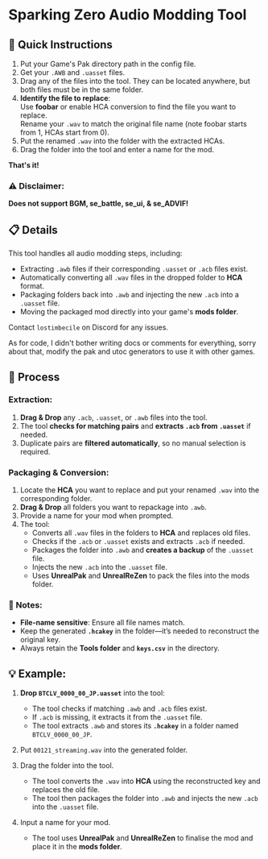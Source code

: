 # Sparking Zero Audio Modding Tool

## 🚀 Quick Instructions

1. Put your Game's Pak directory path in the config file.
2. Get your `.AWB` and `.uasset` files.
3. Drag any of the files into the tool. They can be located anywhere, but both files must be in the same folder.
4. **Identify the file to replace**:  
   Use **foobar** or enable HCA conversion to find the file you want to replace.  
   Rename your `.wav` to match the original file name (note foobar starts from 1, HCAs start from 0).
5. Put the renamed `.wav` into the folder with the extracted HCAs.
6. Drag the folder into the tool and enter a name for the mod.

**That's it!**


### ⚠️ Disclaimer:
**Does not support BGM, se_battle, se_ui, & se_ADVIF!**


## 📋 Details

This tool handles all audio modding steps, including:
- Extracting `.awb` files if their corresponding `.uasset` or `.acb` files exist.
- Automatically converting all `.wav` files in the dropped folder to **HCA** format.
- Packaging folders back into `.awb` and injecting the new `.acb` into a `.uasset` file.
- Moving the packaged mod directly into your game's **mods folder**.

Contact `lostimbecile` on Discord for any issues.

As for code, I didn't bother writing docs or comments for everything, sorry about that, modify the pak and utoc generators to use it with other games.

## 🔄 Process

### Extraction:
1. **Drag & Drop** any `.acb`, `.uasset`, or `.awb` files into the tool.
2. The tool **checks for matching pairs** and **extracts `.acb` from `.uasset`** if needed.
3. Duplicate pairs are **filtered automatically**, so no manual selection is required.

### Packaging & Conversion:
1. Locate the **HCA** you want to replace and put your renamed `.wav` into the corresponding folder.
2. **Drag & Drop** all folders you want to repackage into `.awb`.
3. Provide a name for your mod when prompted.
4. The tool:
   - Converts all `.wav` files in the folders to **HCA** and replaces old files.
   - Checks if the `.acb` or `.uasset` exists and extracts `.acb` if needed.
   - Packages the folder into `.awb` and **creates a backup** of the `.uasset` file.
   - Injects the new `.acb` into the `.uasset` file.
   - Uses **UnrealPak** and **UnrealReZen** to pack the files into the mods folder.


### 📝 Notes:
- **File-name sensitive**: Ensure all file names match.
- Keep the generated **`.hcakey`** in the folder—it’s needed to reconstruct the original key.
- Always retain the **Tools folder** and **`keys.csv`** in the directory.


## 💡 Example:

1. **Drop `BTCLV_0000_00_JP.uasset`** into the tool:
   - The tool checks if matching `.awb` and `.acb` files exist.
   - If `.acb` is missing, it extracts it from the `.uasset` file.
   - The tool extracts `.awb` and stores its **`.hcakey`** in a folder named `BTCLV_0000_00_JP`.

2. Put `00121_streaming.wav` into the generated folder.

3. Drag the folder into the tool.
   - The tool converts the `.wav` into **HCA** using the reconstructed key and replaces the old file.
   - The tool then packages the folder into `.awb` and injects the new `.acb` into the `.uasset` file.

4. Input a name for your mod.
   - The tool uses **UnrealPak** and **UnrealReZen** to finalise the mod and place it in the **mods folder**.
